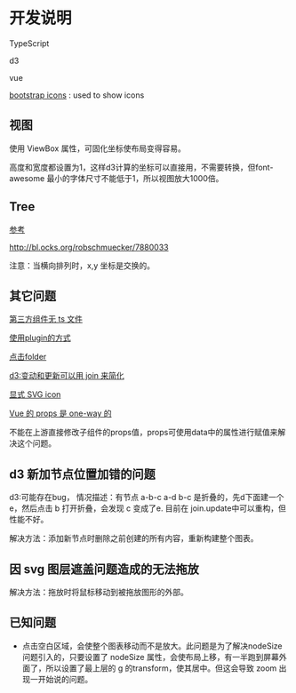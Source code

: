 # 开发说明

TypeScript

d3

vue

[bootstrap icons](https://icons.getbootstrap.com) : used to show icons

## 视图

使用 ViewBox 属性，可固化坐标使布局变得容易。

高度和宽度都设置为1，这样d3计算的坐标可以直接用，不需要转换，但font-awesome 最小的字体尺寸不能低于1，所以视图放大1000倍。

## Tree

[参考](https://observablehq.com/@d3/tidy-tree)

http://bl.ocks.org/robschmuecker/7880033

注意：当横向排列时，x,y 坐标是交换的。
## 其它问题

[第三方组件无 ts 文件](https://www.jianshu.com/p/1e262b487f26)

[使用plugin的方式](https://v3.vuejs.org/guide/plugins.html#using-a-plugin)

[点击folder](http://mbostock.github.io/d3/talk/20111018/tree.html)

[d3:变动和更新可以用 join 来简化](https://www.codementor.io/@milesbryony/d3-js-join-14gqdz3hfj)

[显式 SVG icon](https://cli.vuejs.org/guide/html-and-static-assets.html#static-assets-handling)

[Vue 的 props 是 one-way 的](https://v3.vuejs.org/guide/component-props.html#one-way-data-flow)

不能在上游直接修改子组件的props值，props可使用data中的属性进行赋值来解决这个问题。

## d3 新加节点位置加错的问题

d3:可能存在bug， 情况描述：有节点 a-b-c a-d b-c 是折叠的，先d下面建一个 e，然后点击 b 打开折叠，会发现 c 变成了e. 目前在 join.update中可以重构，但性能不好。

解决方法：添加新节点时删除之前创建的所有内容，重新构建整个图表。

## 因 svg 图层遮盖问题造成的无法拖放

解决方法：拖放时将鼠标移动到被拖放图形的外部。
## 已知问题

- 点击空白区域，会使整个图表移动而不是放大。此问题是为了解决nodeSize 问题引入的，只要设置了 nodeSize 属性，会使布局上移，有一半跑到屏幕外面了，所以设置了最上层的 g 的transform，使其居中。但这会导致 zoom 出现一开始说的问题。